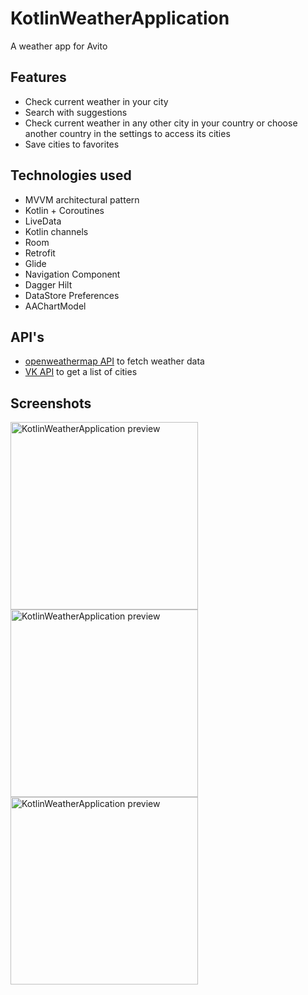# KotlinWeatherApplication
A weather app for Avito
## Features
* Check current weather in your city
* Search with suggestions
* Check current weather in any other city in your country or choose another country in the settings to access its cities
* Save cities to favorites
## Technologies used
* MVVM architectural pattern
* Kotlin + Coroutines
* LiveData
* Kotlin channels
* Room
* Retrofit
* Glide
* Navigation Component
* Dagger Hilt
* DataStore Preferences
* AAChartModel
## API's
* [openweathermap API](https://openweathermap.org/) to fetch weather data
* [VK API](https://vk.com/dev/database.getCities) to get a list of cities
## Screenshots
[<img src="https://i.imgur.com/Orq4jb9.jpeg" alt="KotlinWeatherApplication preview" width="300">](https://i.imgur.com/Orq4jb9.jpeg)
[<img src="https://i.imgur.com/90SomTY.jpeg" alt="KotlinWeatherApplication preview" width="300">](https://i.imgur.com/90SomTY.jpeg)
[<img src="https://i.imgur.com/O2WmzUM.jpeg" alt="KotlinWeatherApplication preview" width="300">](https://i.imgur.com/O2WmzUM.jpeg)
